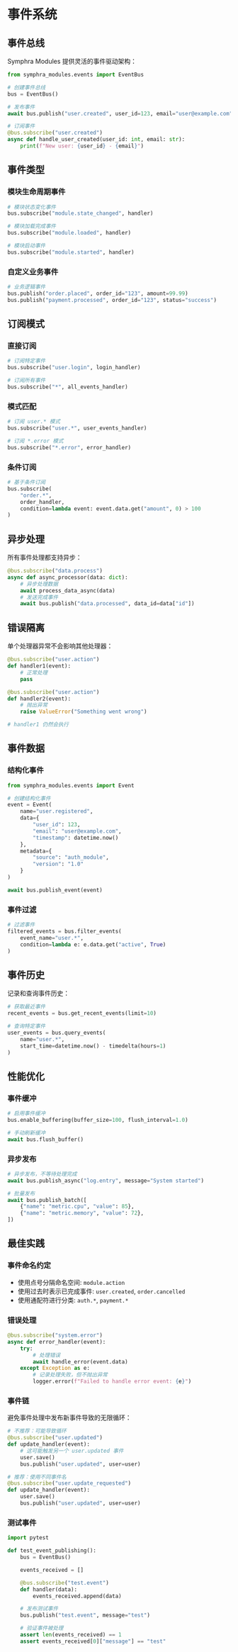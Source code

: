 # 事件系统

## 事件总线

Symphra Modules 提供灵活的事件驱动架构：

```python
from symphra_modules.events import EventBus

# 创建事件总线
bus = EventBus()

# 发布事件
await bus.publish("user.created", user_id=123, email="user@example.com")

# 订阅事件
@bus.subscribe("user.created")
async def handle_user_created(user_id: int, email: str):
    print(f"New user: {user_id} - {email}")
```

## 事件类型

### 模块生命周期事件

```python
# 模块状态变化事件
bus.subscribe("module.state_changed", handler)

# 模块加载完成事件
bus.subscribe("module.loaded", handler)

# 模块启动事件
bus.subscribe("module.started", handler)
```

### 自定义业务事件

```python
# 业务逻辑事件
bus.publish("order.placed", order_id="123", amount=99.99)
bus.publish("payment.processed", order_id="123", status="success")
```

## 订阅模式

### 直接订阅

```python
# 订阅特定事件
bus.subscribe("user.login", login_handler)

# 订阅所有事件
bus.subscribe("*", all_events_handler)
```

### 模式匹配

```python
# 订阅 user.* 模式
bus.subscribe("user.*", user_events_handler)

# 订阅 *.error 模式
bus.subscribe("*.error", error_handler)
```

### 条件订阅

```python
# 基于条件订阅
bus.subscribe(
    "order.*",
    order_handler,
    condition=lambda event: event.data.get("amount", 0) > 100
)
```

## 异步处理

所有事件处理都支持异步：

```python
@bus.subscribe("data.process")
async def async_processor(data: dict):
    # 异步处理数据
    await process_data_async(data)
    # 发送完成事件
    await bus.publish("data.processed", data_id=data["id"])
```

## 错误隔离

单个处理器异常不会影响其他处理器：

```python
@bus.subscribe("user.action")
def handler1(event):
    # 正常处理
    pass

@bus.subscribe("user.action")
def handler2(event):
    # 抛出异常
    raise ValueError("Something went wrong")

# handler1 仍然会执行
```

## 事件数据

### 结构化事件

```python
from symphra_modules.events import Event

# 创建结构化事件
event = Event(
    name="user.registered",
    data={
        "user_id": 123,
        "email": "user@example.com",
        "timestamp": datetime.now()
    },
    metadata={
        "source": "auth_module",
        "version": "1.0"
    }
)

await bus.publish_event(event)
```

### 事件过滤

```python
# 过滤事件
filtered_events = bus.filter_events(
    event_name="user.*",
    condition=lambda e: e.data.get("active", True)
)
```

## 事件历史

记录和查询事件历史：

```python
# 获取最近事件
recent_events = bus.get_recent_events(limit=10)

# 查询特定事件
user_events = bus.query_events(
    name="user.*",
    start_time=datetime.now() - timedelta(hours=1)
)
```

## 性能优化

### 事件缓冲

```python
# 启用事件缓冲
bus.enable_buffering(buffer_size=100, flush_interval=1.0)

# 手动刷新缓冲
await bus.flush_buffer()
```

### 异步发布

```python
# 异步发布，不等待处理完成
await bus.publish_async("log.entry", message="System started")

# 批量发布
await bus.publish_batch([
    {"name": "metric.cpu", "value": 85},
    {"name": "metric.memory", "value": 72},
])
```

## 最佳实践

### 事件命名约定

- 使用点号分隔命名空间: `module.action`
- 使用过去时表示已完成事件: `user.created`, `order.cancelled`
- 使用通配符进行分类: `auth.*`, `payment.*`

### 错误处理

```python
@bus.subscribe("system.error")
async def error_handler(event):
    try:
        # 处理错误
        await handle_error(event.data)
    except Exception as e:
        # 记录处理失败，但不抛出异常
        logger.error(f"Failed to handle error event: {e}")
```

### 事件链

避免事件处理中发布新事件导致的无限循环：

```python
# 不推荐：可能导致循环
@bus.subscribe("user.updated")
def update_handler(event):
    # 这可能触发另一个 user.updated 事件
    user.save()
    bus.publish("user.updated", user=user)

# 推荐：使用不同事件名
@bus.subscribe("user.update_requested")
def update_handler(event):
    user.save()
    bus.publish("user.updated", user=user)
```

### 测试事件

```python
import pytest

def test_event_publishing():
    bus = EventBus()

    events_received = []

    @bus.subscribe("test.event")
    def handler(data):
        events_received.append(data)

    # 发布测试事件
    bus.publish("test.event", message="test")

    # 验证事件被处理
    assert len(events_received) == 1
    assert events_received[0]["message"] == "test"
```
